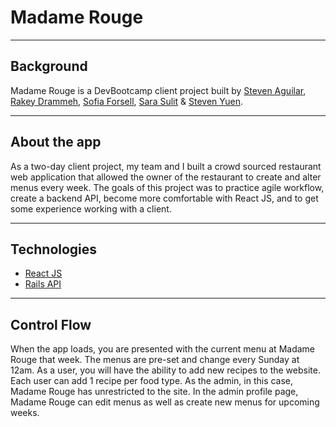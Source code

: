 # Madame Rouge

----
## Background
Madame Rouge is a DevBootcamp client project built by [Steven Aguilar](https://github.com/Steven2493), [Rakey Drammeh](https://github.com/rdrammeh), [Sofia Forsell](https://github.com/sforsell), [Sara Sulit](https://github.com/sarayapsulit) & [Steven Yuen](https://github.com/steveny91).

----
## About the app
As a two-day client project, my team and I built a crowd sourced restaurant web application that allowed the owner of the restaurant to create and alter menus every week. The goals of this project was to practice agile workflow, create a backend API, become more comfortable with React JS, and to get some experience working with a client.

----
## Technologies
* [React JS](https://github.com/rdrammeh/Madame-Rouge-React)
* [Rails API](https://github.com/rdrammeh/Madame-Rouge-API)

----
## Control Flow
When the app loads, you are presented with the current menu at Madame Rouge that week. The menus are pre-set and change every Sunday at 12am. As a user, you will have the ability to add new recipes to the website. Each user can add 1 recipe per food type. As the admin, in this case, Madame Rouge has unrestricted to the site. In the admin profile page, Madame Rouge can edit menus as well as create new menus for upcoming weeks.    
